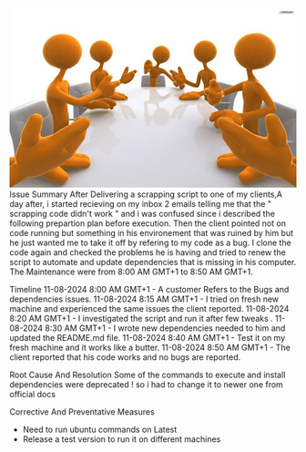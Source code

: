 ![PostMortem](./post-mortem.jpg)
Issue Summary
After Delivering a scrapping script to one of my clients,A day after, i started recieving on my inbox 2 emails telling me that the " scrapping code didn't work " and i was confused since i described the following prepartion plan before execution.
Then the client pointed not on code running but something in his environement that was ruined by him but he just wanted me to take it off by refering to my code as a bug. I clone the code again and checked the problems he is having and tried to renew the script to automate and update dependencies that is missing in his computer.
The Maintenance were from 8:00 AM GMT+1 to 8:50 AM GMT+1.  

Timeline
11-08-2024 8:00 AM GMT+1 -  A customer Refers to the Bugs and dependencies issues.
11-08-2024 8:15 AM GMT+1  - I tried on fresh new machine and experienced the same issues the client reported.
11-08-2024 8:20 AM GMT+1 - I investigated the script and run it after few tweaks .
11-08-2024 8:30 AM GMT+1 - I wrote new dependencies needed to him and updated the README.md file.
11-08-2024 8:40 AM GMT+1 - Test it on my fresh machine and it works like a butter.
11-08-2024 8:50 AM GMT+1 - The client reported that his code works and no bugs are reported.


Root Cause And Resolution
Some of the commands to execute and install dependencies were deprecated ! so i had to change it to newer one from official docs

Corrective And Preventative Measures
- Need to run ubuntu commands on Latest
- Release a test version to run it on different machines


